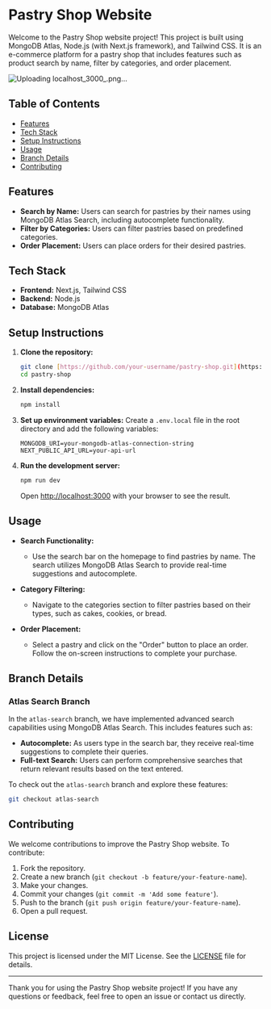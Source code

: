 # Pastry Shop Website

Welcome to the Pastry Shop website project! This project is built using MongoDB Atlas, Node.js (with Next.js framework), and Tailwind CSS. It is an e-commerce platform for a pastry shop that includes features such as product search by name, filter by categories, and order placement.

![Uploading localhost_3000_.png…]()

## Table of Contents
- [Features](#features)
- [Tech Stack](#tech-stack)
- [Setup Instructions](#setup-instructions)
- [Usage](#usage)
- [Branch Details](#branch-details)
- [Contributing](#contributing)

## Features
- **Search by Name:** Users can search for pastries by their names using MongoDB Atlas Search, including autocomplete functionality.
- **Filter by Categories:** Users can filter pastries based on predefined categories.
- **Order Placement:** Users can place orders for their desired pastries.

## Tech Stack
- **Frontend:** Next.js, Tailwind CSS
- **Backend:** Node.js
- **Database:** MongoDB Atlas

## Setup Instructions
1. **Clone the repository:**
    ```sh
    git clone [https://github.com/your-username/pastry-shop.git](https://github.com/chaimaebk1/mongoAtlas.git)
    cd pastry-shop
    ```

2. **Install dependencies:**
    ```sh
    npm install
    ```

3. **Set up environment variables:**
    Create a `.env.local` file in the root directory and add the following variables:
    ```env
    MONGODB_URI=your-mongodb-atlas-connection-string
    NEXT_PUBLIC_API_URL=your-api-url
    ```

4. **Run the development server:**
    ```sh
    npm run dev
    ```
    Open [http://localhost:3000](http://localhost:3000) with your browser to see the result.

## Usage
- **Search Functionality:**
  - Use the search bar on the homepage to find pastries by name. The search utilizes MongoDB Atlas Search to provide real-time suggestions and autocomplete.

- **Category Filtering:**
  - Navigate to the categories section to filter pastries based on their types, such as cakes, cookies, or bread.

- **Order Placement:**
  - Select a pastry and click on the "Order" button to place an order. Follow the on-screen instructions to complete your purchase.

## Branch Details

### Atlas Search Branch
In the `atlas-search` branch, we have implemented advanced search capabilities using MongoDB Atlas Search. This includes features such as:
- **Autocomplete:** As users type in the search bar, they receive real-time suggestions to complete their queries.
- **Full-text Search:** Users can perform comprehensive searches that return relevant results based on the text entered.

To check out the `atlas-search` branch and explore these features:
```sh
git checkout atlas-search
```

## Contributing
We welcome contributions to improve the Pastry Shop website. To contribute:
1. Fork the repository.
2. Create a new branch (`git checkout -b feature/your-feature-name`).
3. Make your changes.
4. Commit your changes (`git commit -m 'Add some feature'`).
5. Push to the branch (`git push origin feature/your-feature-name`).
6. Open a pull request.

## License
This project is licensed under the MIT License. See the [LICENSE](LICENSE) file for details.

---

Thank you for using the Pastry Shop website project! If you have any questions or feedback, feel free to open an issue or contact us directly.
